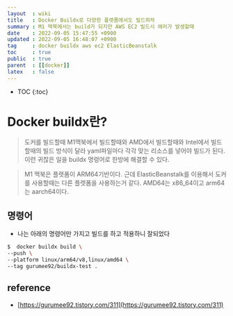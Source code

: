 ```yaml
---
layout  : wiki
title   : Docker Buildx로 다양한 플렛폼에서도 빌드하자
summary : M1 맥북에서는 build가 되지만 AWS EC2 빌드시 에러가 발생할때 
date    : 2022-09-05 15:47:55 +0900
updated : 2022-09-05 16:48:07 +0900
tag     : docker buildx aws ec2 ElasticBeanstalk 
toc     : true
public  : true
parent  : [[docker]] 
latex   : false
---
```

* TOC
{:toc}

# Docker buildx란?  
> 도커를 빌드할때 M1맥북에서 빌드할때와 AMD에서 빌드할때와 Intel에서 빌드할때의 빌드 방식이 달라 yaml파일마다 각각 맞는 리소스를 넣어야 빌드가 된다.
> 이런 귀찮은 일을 buildx 명령어로 한방에 해결할 수 있다.


> M1 맥북은 플렛폼이 ARM64기반이다. 근데 ElasticBeanstalk를 이용해서 도커를 사용할때는 다른 플렛폼을 사용하는거 같다. 
> AMD64는 x86_64이고 arm64는 aarch64이다.  

## 명령어
- 나는 아래의 명령어만 가지고 빌드를 하고 적용하니 잘되었다

```bash
$  docker buildx build \
--push \
--platform linux/arm64/v8,linux/amd64 \
--tag gurumee92/buildx-test .

```



## reference
- [https://gurumee92.tistory.com/311](https://gurumee92.tistory.com/311)
